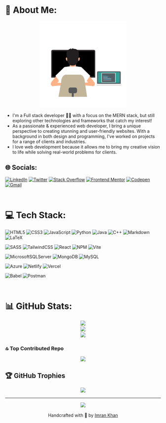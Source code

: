 # 💫 About Me:

<div align="center">

<img src="./assets/developer.gif" alt="Developer" style="width: 280px;"/>

</div>

- I'm a Full stack developer 🧑‍💻 with a focus on the MERN stack, but still exploring other technologies and frameworks that catch my interest!
- As a passionate & experienced web developer, I bring a unique perspective to creating stunning and user-friendly websites. With a background in both design and programming, I've worked on projects for a range of clients and industries.
- I love web development because it allows me to bring my creative vision to life while solving real-world problems for clients.

## 🌐 Socials:

[![LinkedIn](https://img.shields.io/badge/LinkedIn-%230077B5.svg?logo=linkedin&logoColor=white)](https://linkedin.com/in/imrankhan404)
[![Twitter](https://img.shields.io/badge/Twitter-%231DA1F2.svg?logo=Twitter&logoColor=white)](https://twitter.com/astronomer404)
[![Stack Overflow](https://img.shields.io/badge/-Stackoverflow-FE7A16?logo=stack-overflow&logoColor=white)](https://stackoverflow.com/users/7753274)
[![Frontend Mentor](https://img.shields.io/badge/Frontend%20Mentor-3F54A3.svg?style=flat&logo=Frontend-Mentor&logoColor=white)](https://www.frontendmentor.io/profile/astr0n0mer)
[![Codepen](https://img.shields.io/badge/Codepen-000000?style=flat&logo=codepen&logoColor=white)](https://codepen.io/astr0n0mer)
[![Gmail](https://img.shields.io/badge/Gmail-EA4335.svg?style=flat&logo=Gmail&logoColor=white)](mailto:imran2000786@gmail.com)

<br />

# 💻 Tech Stack:

![HTML5](https://img.shields.io/badge/html5-%23E34F26.svg?style=flat&logo=html5&logoColor=white)
![CSS3](https://img.shields.io/badge/css3-%231572B6.svg?style=flat&logo=css3&logoColor=white)
![JavaScript](https://img.shields.io/badge/javascript-%23323330.svg?style=flat&logo=javascript&logoColor=%23F7DF1E)
![Python](https://img.shields.io/badge/python-3670A0?style=flat&logo=python&logoColor=ffdd54)
![Java](https://img.shields.io/badge/java-%23ED8B00.svg?style=flat&logo=java&logoColor=white)
![C++](https://img.shields.io/badge/c++-%2300599C.svg?style=flat&logo=c%2B%2B&logoColor=white)
![Markdown](https://img.shields.io/badge/markdown-%23000000.svg?style=flat&logo=markdown&logoColor=white)
![LaTeX](https://img.shields.io/badge/latex-%23008080.svg?style=flat&logo=latex&logoColor=white)

![SASS](https://img.shields.io/badge/SASS-hotpink.svg?style=flat&logo=SASS&logoColor=white)
![TailwindCSS](https://img.shields.io/badge/tailwindcss-%2338B2AC.svg?style=flat&logo=tailwind-css&logoColor=white)
![React](https://img.shields.io/badge/react-%2320232a.svg?style=flat&logo=react&logoColor=%2361DAFB)
![NPM](https://img.shields.io/badge/NPM-%23000000.svg?style=flat&logo=npm&logoColor=white)
![Vite](https://img.shields.io/badge/Vite-%23a058fe.svg?style=flat&logo=vite&logoColor=ffd129)

![MicrosoftSQLServer](https://img.shields.io/badge/Microsoft%20SQL%20Sever-CC2927?style=flat&logo=microsoft%20sql%20server&logoColor=white)
![MongoDB](https://img.shields.io/badge/MongoDB-%234ea94b.svg?style=flat&logo=mongodb&logoColor=white)
![MySQL](https://img.shields.io/badge/mysql-%2300f.svg?style=flat&logo=mysql&logoColor=white)

![Azure](https://img.shields.io/badge/azure-%230072C6.svg?style=flat&logo=azure-devops&logoColor=white)
![Netlify](https://img.shields.io/badge/netlify-%23000000.svg?style=flat&logo=netlify&logoColor=#00C7B7)
![Vercel](https://img.shields.io/badge/vercel-%23000000.svg?style=flat&logo=vercel&logoColor=white)

![Babel](https://img.shields.io/badge/Babel-F9DC3e?style=flat&logo=babel&logoColor=black)
![Postman](https://img.shields.io/badge/Postman-FF6C37?style=flat&logo=postman&logoColor=white)

<br/>

# 📊 GitHub Stats:

<div align="center">

![](https://github-readme-stats.vercel.app/api?username=astr0n0mer&theme=react&hide_border=false&include_all_commits=true&count_private=true)<br/>
![](https://github-readme-streak-stats.herokuapp.com/?user=astr0n0mer&theme=react&hide_border=false)<br/>
![](https://github-readme-stats.vercel.app/api/top-langs/?username=astr0n0mer&theme=react&hide_border=false&include_all_commits=true&count_private=true&layout=compact)

</div>

### 🔝 Top Contributed Repo

<div align="center">

![](https://github-contributor-stats.vercel.app/api?username=astr0n0mer&limit=5&theme=tokyonight&combine_all_yearly_contributions=true)

</div>

## 🏆 GitHub Trophies

<div align="center">

![](https://github-profile-trophy.vercel.app/?username=astr0n0mer&theme=discord&no-frame=false&no-bg=false&margin-w=4)

---

[![](https://visitcount.itsvg.in/api?id=astr0n0mer&icon=0&color=0)](https://visitcount.itsvg.in)

Handcrafted with 💖 by [Imran Khan](https://github.com/astr0n0mer)

</div>

<!-- Proudly created with GPRM ( https://gprm.itsvg.in ) -->
